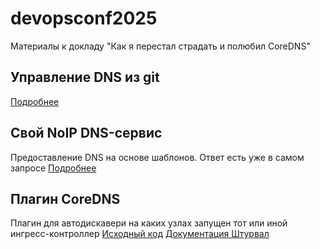 # devopsconf2025
Материалы к докладу "Как я перестал страдать и полюбил CoreDNS"

## Управление DNS из git

[Подробнее](./01_git-dns/README.md)

## Свой NoIP DNS-сервис
Предоставление DNS на основе шаблонов. Ответ есть уже в самом запросе
[Подробнее](./02_shturval-link/README.md)

## Плагин CoreDNS
Плагин для автодискавери на каких узлах запущен тот или иной ингресс-контроллер
[Исходный код](https://github.com/shturval-tech/coreha)
[Документация Штурвал](https://docs.shturval.tech/2.9/ssc/general/coreha/)